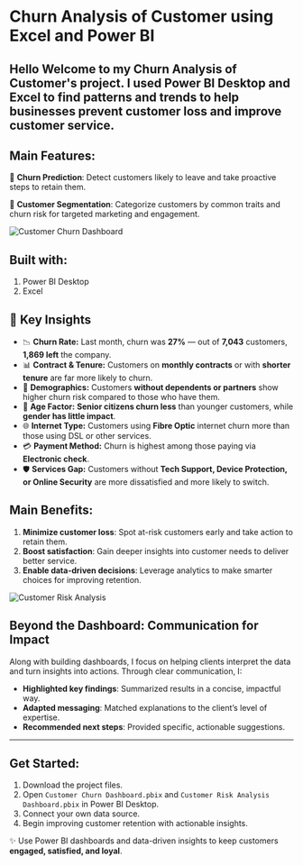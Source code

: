 # **Churn Analysis of Customer using Excel and Power BI**

## Hello Welcome to my Churn Analysis of Customer's project. I used Power BI Desktop and Excel to find patterns and trends to help businesses prevent customer loss and improve customer service.

## **Main Features:**
📌 **Churn Prediction**: Detect customers likely to leave and take proactive steps to retain them.  

📌 **Customer Segmentation**: Categorize customers by common traits and churn risk for targeted marketing and engagement.  

![Customer Churn Dashboard](https://github.com/DataVizExpert-Sham/Predictive-Customer-Analytics-in-Power-BI/assets/151017676/e91b9651-b26e-4ca0-af99-feb91311f5dd)

## **Built with:**
1. Power BI Desktop
2. Excel

## 🔑 Key Insights

- 📉 **Churn Rate:** Last month, churn was **27%** — out of **7,043** customers, **1,869 left** the company.  
- 📊 **Contract & Tenure:** Customers on **monthly contracts** or with **shorter tenure** are far more likely to churn.  
- 👥 **Demographics:** Customers **without dependents or partners** show higher churn risk compared to those who have them.  
- 👴 **Age Factor:** **Senior citizens churn less** than younger customers, while **gender has little impact**.  
- 🌐 **Internet Type:** Customers using **Fibre Optic** internet churn more than those using DSL or other services.  
- 💳 **Payment Method:** Churn is highest among those paying via **Electronic check**.  
- 🛡️ **Services Gap:** Customers without **Tech Support, Device Protection, or Online Security** are more dissatisfied and more likely to switch.  


## **Main Benefits:**
1. **Minimize customer loss**: Spot at-risk customers early and take action to retain them.  
2. **Boost satisfaction**: Gain deeper insights into customer needs to deliver better service.  
3. **Enable data-driven decisions**: Leverage analytics to make smarter choices for improving retention.  

![Customer Risk Analysis](https://github.com/DataVizExpert-Sham/Predictive-Customer-Analytics-in-Power-BI/assets/151017676/17438de8-0003-488f-8c98-5e2e918bd4b7)

## **Beyond the Dashboard: Communication for Impact**
Along with building dashboards, I focus on helping clients interpret the data and turn insights into actions. Through clear communication, I:  
- **Highlighted key findings**: Summarized results in a concise, impactful way.  
- **Adapted messaging**: Matched explanations to the client’s level of expertise.  
- **Recommended next steps**: Provided specific, actionable suggestions.  

---

## **Get Started:**
1. Download the project files.  
2. Open `Customer Churn Dashboard.pbix` and `Customer Risk Analysis Dashboard.pbix` in Power BI Desktop.  
3. Connect your own data source.  
4. Begin improving customer retention with actionable insights.  

✨ Use Power BI dashboards and data-driven insights to keep customers **engaged, satisfied, and loyal**.  

